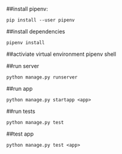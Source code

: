 ##install pipenv:
```
pip install --user pipenv
```

##install dependencies
```
pipenv install
```

##activiate virtual environment
pipenv shell

##run server
```
python manage.py runserver
```


##run app
```
python manage.py startapp <app>
```

##run tests
```
python manage.py test
```

##test app
```
python manage.py test <app>
```
